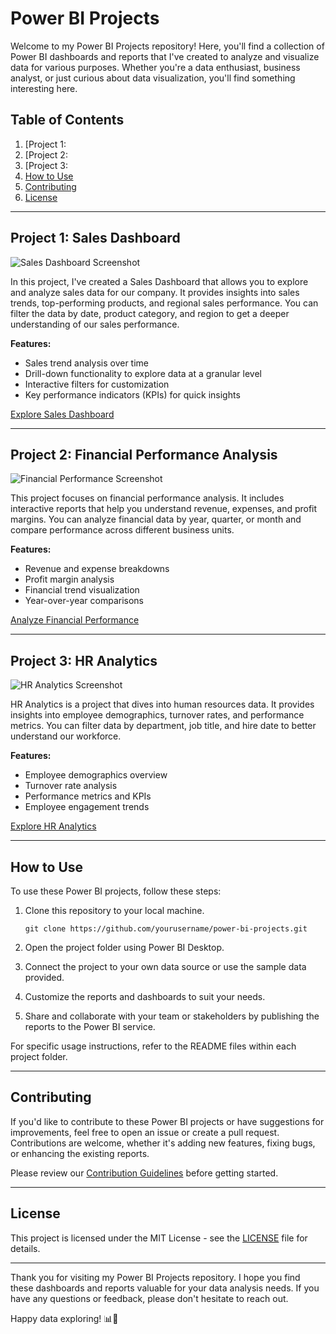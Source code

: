 # Power BI Projects

Welcome to my Power BI Projects repository! Here, you'll find a collection of Power BI dashboards and reports that I've created to analyze and visualize data for various purposes. Whether you're a data enthusiast, business analyst, or just curious about data visualization, you'll find something interesting here.

## Table of Contents

1. [Project 1: 
2. [Project 2:
3. [Project 3:
4. [How to Use](#how-to-use)
5. [Contributing](#contributing)
6. [License](#license)

---

## Project 1: Sales Dashboard

![Sales Dashboard Screenshot](/images/sales-dashboard.png)

In this project, I've created a Sales Dashboard that allows you to explore and analyze sales data for our company. It provides insights into sales trends, top-performing products, and regional sales performance. You can filter the data by date, product category, and region to get a deeper understanding of our sales performance.

**Features:**
- Sales trend analysis over time
- Drill-down functionality to explore data at a granular level
- Interactive filters for customization
- Key performance indicators (KPIs) for quick insights

[Explore Sales Dashboard](/sales-dashboard)

---

## Project 2: Financial Performance Analysis

![Financial Performance Screenshot](/images/financial-performance.png)

This project focuses on financial performance analysis. It includes interactive reports that help you understand revenue, expenses, and profit margins. You can analyze financial data by year, quarter, or month and compare performance across different business units.

**Features:**
- Revenue and expense breakdowns
- Profit margin analysis
- Financial trend visualization
- Year-over-year comparisons

[Analyze Financial Performance](/financial-performance)

---

## Project 3: HR Analytics

![HR Analytics Screenshot](/images/hr-analytics.png)

HR Analytics is a project that dives into human resources data. It provides insights into employee demographics, turnover rates, and performance metrics. You can filter data by department, job title, and hire date to better understand our workforce.

**Features:**
- Employee demographics overview
- Turnover rate analysis
- Performance metrics and KPIs
- Employee engagement trends

[Explore HR Analytics](/hr-analytics)

---

## How to Use

To use these Power BI projects, follow these steps:

1. Clone this repository to your local machine.
   ```
   git clone https://github.com/yourusername/power-bi-projects.git
   ```

2. Open the project folder using Power BI Desktop.

3. Connect the project to your own data source or use the sample data provided.

4. Customize the reports and dashboards to suit your needs.

5. Share and collaborate with your team or stakeholders by publishing the reports to the Power BI service.

For specific usage instructions, refer to the README files within each project folder.

---

## Contributing

If you'd like to contribute to these Power BI projects or have suggestions for improvements, feel free to open an issue or create a pull request. Contributions are welcome, whether it's adding new features, fixing bugs, or enhancing the existing reports.

Please review our [Contribution Guidelines](CONTRIBUTING.md) before getting started.

---

## License

This project is licensed under the MIT License - see the [LICENSE](LICENSE) file for details.

---

Thank you for visiting my Power BI Projects repository. I hope you find these dashboards and reports valuable for your data analysis needs. If you have any questions or feedback, please don't hesitate to reach out.

Happy data exploring! 📊🚀
